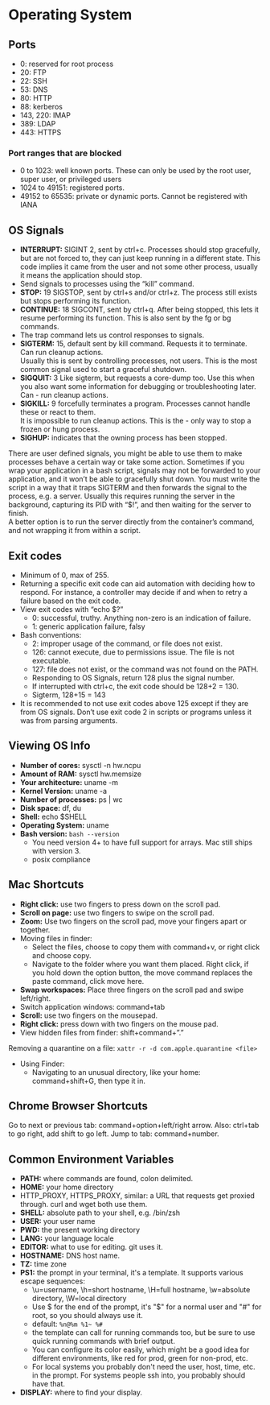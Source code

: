 # Operating System

## Ports

- 0: reserved for root process
- 20: FTP
- 22: SSH
- 53: DNS
- 80: HTTP
- 88: kerberos
- 143, 220: IMAP
- 389: LDAP
- 443: HTTPS

### Port ranges that are blocked

- 0 to 1023: well known ports.  These can only be used by the root user, super user, or privileged users
- 1024 to 49151: registered ports.
- 49152 to 65535: private or dynamic ports.  Cannot be registered with IANA

## OS Signals

- **INTERRUPT:** SIGINT 2, sent by ctrl+c.  Processes should stop gracefully, but are not forced to, 
  they can just keep running in a different state.  This code implies it came from the user and not some other process,
  usually it means the application should stop.
- Send signals to processes using the “kill” command.
- **STOP:** 19 SIGSTOP, sent by ctrl+s and/or ctrl+z.  The process still exists but stops performing its function.
- **CONTINUE:** 18 SIGCONT, sent by ctrl+q.  After being stopped, this lets it resume performing its function.
  This is also sent by the fg or bg commands.
- The trap command lets us control responses to signals.
- **SIGTERM:** 15, default sent by kill command.  Requests it to terminate.  Can run cleanup actions.  
  Usually this is sent by controlling processes, not users.  This is the most common signal used to start a graceful shutdown.
- **SIGQUIT:** 3 Like sigterm, but requests a core-dump too.  Use this when you also want some information 
  for debugging or troubleshooting later.  Can - run cleanup actions.
- **SIGKILL:** 9 forcefully terminates a program.  Processes cannot handle these or react to them.  
  It is impossible to run cleanup actions.  This is the - only way to stop a frozen or hung process.
- **SIGHUP:** indicates that the owning process has been stopped.

There are user defined signals, you might be able to use them to make processes behave a certain way or take some action.
Sometimes if you wrap your application in a bash script, signals may not be forwarded to your application, 
and it won’t be able to gracefully shut down.  You must write the script in a way that it traps SIGTERM 
and then forwards the signal to the process, e.g. a server.  Usually this requires running the server in the background, 
capturing its PID with “$!”, and then waiting for the server to finish.  
A better option is to run the server directly from the container’s command, and not wrapping it from within a script.

## Exit codes

- Minimum of 0, max of 255.
- Returning a specific exit code can aid automation with deciding how to respond.  For instance, a controller may decide 
  if and when to retry a failure based on the exit code.
- View exit codes with “echo $?”
    - 0: successful, truthy.  Anything non-zero is an indication of failure.
    - 1: generic application failure, falsy
- Bash conventions:
    - 2: improper usage of the command, or file does not exist.
    - 126: cannot execute, due to permissions issue.  The file is not executable.
    - 127: file does not exist, or the command was not found on the PATH.
    - Responding to OS Signals, return 128 plus the signal number.
    - If interrupted with ctrl+c, the exit code should be 128+2 = 130.
    - Sigterm, 128+15 = 143
- It is recommended to not use exit codes above 125 except if they are from OS signals.
  Don’t use exit code 2 in scripts or programs unless it was from parsing arguments.

## Viewing OS Info

- **Number of cores:** sysctl -n hw.ncpu
- **Amount of RAM:** sysctl hw.memsize
- **Your architecture:** uname -m
- **Kernel Version:** uname -a
- **Number of processes:** ps | wc
- **Disk space:** df, du
- **Shell:** echo $SHELL
- **Operating System:** uname
- **Bash version:** `bash --version`
    - You need version 4+ to have full support for arrays.  Mac still ships with version 3.
    - posix compliance

## Mac Shortcuts

- **Right click:** use two fingers to press down on the scroll pad.
- **Scroll on page:** use two fingers to swipe on the scroll pad.
- **Zoom:** Use two fingers on the scroll pad, move your fingers apart or together.
- Moving files in finder:
    - Select the files, choose to copy them with command+v, or right click and choose copy.
    - Navigate to the folder where you want them placed.  Right click, if you hold down the option button, 
      the move command replaces the paste command, click move here.
- **Swap workspaces:** Place three fingers on the scroll pad and swipe left/right.
- Switch application windows: command+tab
- **Scroll:** use two fingers on the mousepad.
- **Right click:** press down with two fingers on the mouse pad.
- View hidden files from finder: shift+command+”.”

Removing a quarantine on a file: `xattr -r -d com.apple.quarantine <file>`

- Using Finder:
    - Navigating to an unusual directory, like your home: command+shift+G, then type it in.

## Chrome Browser Shortcuts

Go to next or previous tab: command+option+left/right arrow.  Also: ctrl+tab to go right, add shift to go left.
Jump to tab: command+number.

## Common Environment Variables

- **PATH:** where commands are found, colon delimited.
- **HOME:** your home directory
- HTTP_PROXY, HTTPS_PROXY, similar: a URL that requests get proxied through.  curl and wget both use them.
- **SHELL:** absolute path to your shell, e.g. /bin/zsh
- **USER:** your user name
- **PWD:** the present working directory
- **LANG:** your language locale
- **EDITOR:** what to use for editing.  git uses it.
- **HOSTNAME:** DNS host name.
- **TZ:** time zone
- **PS1:** the prompt in your terminal, it's a template.  It supports various escape sequences:
    - \u=username, \h=short hostname, \H=full hostname, \w=absolute directory, \W=local directory
    - Use \$ for the end of the prompt, it's "$" for a normal user and "#" for root, so you should always use it.
    - default: `%n@%m %1~ %#`
    - the template can call for running commands too, but be sure to use quick running commands with brief output.
    - You can configure its color easily, which might be a good idea for different environments, like red for prod, green for non-prod, etc.
    - For local systems you probably don't need the user, host, time, etc. in the prompt.  For systems people ssh into, you probably should have that.
- **DISPLAY:** where to find your display.
